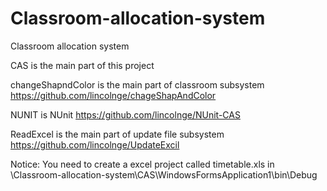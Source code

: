 Classroom-allocation-system
===========================

Classroom allocation system

CAS is the main part of this project

changeShapndColor is the main part of classroom subsystem https://github.com/lincolnge/chageShapAndColor

NUNIT is NUnit https://github.com/lincolnge/NUnit-CAS

ReadExcel is the main part of update file subsystem https://github.com/lincolnge/UpdateExcil


Notice:
You need to create a excel project called timetable.xls in \Classroom-allocation-system\CAS\WindowsFormsApplication1\bin\Debug
